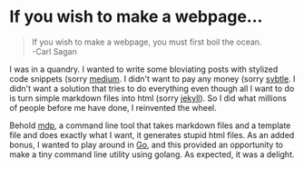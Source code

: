 If you wish to make a webpage...
==========

>  If you wish to make a webpage, you must first boil the ocean.  
>  -Carl Sagan

I was in a quandry. I wanted to write some bloviating posts with stylized code snippets (sorry [medium](https://medium.com). I didn't want to pay any money (sorry [svbtle](https://svbtle.com/). I didn't want a solution that tries to do everything even though all I want to do is turn simple markdown files into html (sorry [jekyll](http://jekyllrb.com/)). So I did what millions of people before me have done, I reinvented the wheel.  
  
Behold [mdp](https://github.com/mmaelzer/mdp), a command line tool that takes markdown files and a template file and does exactly what I want, it generates stupid html files. As an added bonus, I wanted to play around in [Go](https://golang.org/), and this provided an opportunity to make a tiny command line utility using golang. As expected, it was a delight.  